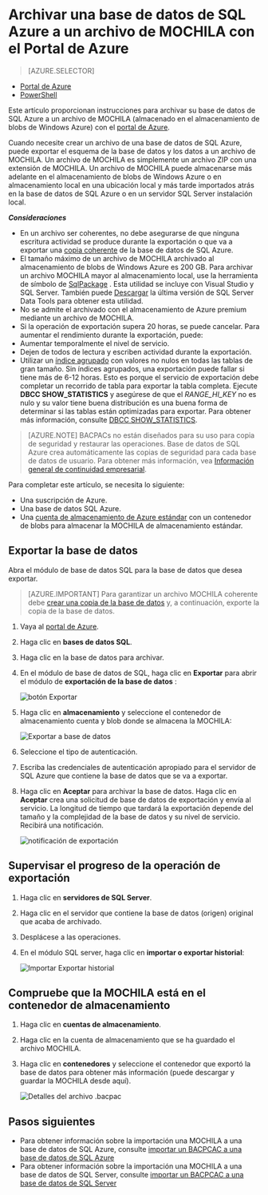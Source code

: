 <properties
    pageTitle="Archivar una base de datos de SQL Azure a un archivo de MOCHILA con el Portal de Azure"
    description="Archivar una base de datos de SQL Azure a un archivo de MOCHILA con el Portal de Azure"
    services="sql-database"
    documentationCenter=""
    authors="stevestein"
    manager="jhubbard"
    editor=""/>

<tags
    ms.service="sql-database"
    ms.devlang="NA"
    ms.date="08/15/2016"
    ms.author="sstein"
    ms.workload="data-management"
    ms.topic="article"
    ms.tgt_pltfrm="NA"/>


# <a name="archive-an-azure-sql-database-to-a-bacpac-file-using-the-azure-portal"></a>Archivar una base de datos de SQL Azure a un archivo de MOCHILA con el Portal de Azure

> [AZURE.SELECTOR]
- [Portal de Azure](sql-database-export.md)
- [PowerShell](sql-database-export-powershell.md)

Este artículo proporcionan instrucciones para archivar su base de datos de SQL Azure a un archivo de MOCHILA (almacenado en el almacenamiento de blobs de Windows Azure) con el [portal de Azure](https://portal.azure.com).

Cuando necesite crear un archivo de una base de datos de SQL Azure, puede exportar el esquema de la base de datos y los datos a un archivo de MOCHILA. Un archivo de MOCHILA es simplemente un archivo ZIP con una extensión de MOCHILA. Un archivo de MOCHILA puede almacenarse más adelante en el almacenamiento de blobs de Windows Azure o en almacenamiento local en una ubicación local y más tarde importados atrás en la base de datos de SQL Azure o en un servidor SQL Server instalación local. 

***Consideraciones***

- En un archivo ser coherentes, no debe asegurarse de que ninguna escritura actividad se produce durante la exportación o que va a exportar una [copia coherente](sql-database-copy.md) de la base de datos de SQL Azure.
- El tamaño máximo de un archivo de MOCHILA archivado al almacenamiento de blobs de Windows Azure es 200 GB. Para archivar un archivo MOCHILA mayor al almacenamiento local, use la herramienta de símbolo de [SqlPackage](https://msdn.microsoft.com/library/hh550080.aspx) . Esta utilidad se incluye con Visual Studio y SQL Server. También puede [Descargar](https://msdn.microsoft.com/library/mt204009.aspx) la última versión de SQL Server Data Tools para obtener esta utilidad.
- No se admite el archivado con el almacenamiento de Azure premium mediante un archivo de MOCHILA.
- Si la operación de exportación supera 20 horas, se puede cancelar. Para aumentar el rendimiento durante la exportación, puede:
 - Aumentar temporalmente el nivel de servicio.
 - Dejen de todos de lectura y escriben actividad durante la exportación.
 - Utilizar un [índice agrupado](https://msdn.microsoft.com/library/ms190457.aspx) con valores no nulos en todas las tablas de gran tamaño. Sin índices agrupados, una exportación puede fallar si tiene más de 6-12 horas. Esto es porque el servicio de exportación debe completar un recorrido de tabla para exportar la tabla completa. Ejecute **DBCC SHOW_STATISTICS** y asegúrese de que el *RANGE_HI_KEY* no es nulo y su valor tiene buena distribución es una buena forma de determinar si las tablas están optimizadas para exportar. Para obtener más información, consulte [DBCC SHOW_STATISTICS](https://msdn.microsoft.com/library/ms174384.aspx).


> [AZURE.NOTE] BACPACs no están diseñados para su uso para copia de seguridad y restaurar las operaciones. Base de datos de SQL Azure crea automáticamente las copias de seguridad para cada base de datos de usuario. Para obtener más información, vea [Información general de continuidad empresarial](sql-database-business-continuity.md).

Para completar este artículo, se necesita lo siguiente:

- Una suscripción de Azure.
- Una base de datos SQL Azure. 
- Una [cuenta de almacenamiento de Azure estándar](../storage/storage-create-storage-account.md) con un contenedor de blobs para almacenar la MOCHILA de almacenamiento estándar.

## <a name="export-your-database"></a>Exportar la base de datos

Abra el módulo de base de datos SQL para la base de datos que desea exportar.

> [AZURE.IMPORTANT] Para garantizar un archivo MOCHILA coherente debe [crear una copia de la base de datos](sql-database-copy.md) y, a continuación, exporte la copia de la base de datos. 

1.  Vaya al [portal de Azure](https://portal.azure.com).
2.  Haga clic en **bases de datos SQL**.
3.  Haga clic en la base de datos para archivar.
4.  En el módulo de base de datos de SQL, haga clic en **Exportar** para abrir el módulo de **exportación de la base de datos** :

    ![botón Exportar][1]

5.  Haga clic en **almacenamiento** y seleccione el contenedor de almacenamiento cuenta y blob donde se almacena la MOCHILA:

    ![Exportar a base de datos][2]

6. Seleccione el tipo de autenticación. 
7.  Escriba las credenciales de autenticación apropiado para el servidor de SQL Azure que contiene la base de datos que se va a exportar.
8.  Haga clic en **Aceptar** para archivar la base de datos. Haga clic en **Aceptar** crea una solicitud de base de datos de exportación y envía al servicio. La longitud de tiempo que tardará la exportación depende del tamaño y la complejidad de la base de datos y su nivel de servicio. Recibirá una notificación.

    ![notificación de exportación][3]

## <a name="monitor-the-progress-of-the-export-operation"></a>Supervisar el progreso de la operación de exportación

1.  Haga clic en **servidores de SQL Server**.
2.  Haga clic en el servidor que contiene la base de datos (origen) original que acaba de archivado.
3.  Desplácese a las operaciones.
4.  En el módulo SQL server, haga clic en **importar o exportar historial**:

    ![Importar Exportar historial][4]

## <a name="verify-the-bacpac-is-in-your-storage-container"></a>Compruebe que la MOCHILA está en el contenedor de almacenamiento

1.  Haga clic en **cuentas de almacenamiento**.
2.  Haga clic en la cuenta de almacenamiento que se ha guardado el archivo MOCHILA.
3.  Haga clic en **contenedores** y seleccione el contenedor que exportó la base de datos para obtener más información (puede descargar y guardar la MOCHILA desde aquí).

    ![Detalles del archivo .bacpac][5]  

## <a name="next-steps"></a>Pasos siguientes

- Para obtener información sobre la importación una MOCHILA a una base de datos de SQL Azure, consulte [importar un BACPCAC a una base de datos de SQL Azure](sql-database-import.md)
- Para obtener información sobre la importación una MOCHILA a una base de datos de SQL Server, consulte [importar un BACPCAC a una base de datos de SQL Server](https://msdn.microsoft.com/library/hh710052.aspx)



<!--Image references-->
[1]: ./media/sql-database-export/export.png
[2]: ./media/sql-database-export/export-blade.png
[3]: ./media/sql-database-export/export-notification.png
[4]: ./media/sql-database-export/export-history.png
[5]: ./media/sql-database-export/bacpac-archive.png


